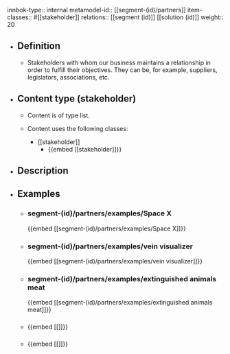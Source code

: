 innbok-type:: internal
metamodel-id:: [[segment-(id)/partners]]
item-classes:: #[[stakeholder]]
relations:: [[segment (id)]] [[solution (id)]]
weight:: 20

- ## Definition
  - Stakeholders with whom our business maintains a relationship in order to fulfill their objectives. They can be, for example, suppliers, legislators, associations, etc.
- ## Content type (stakeholder)
  - Content is of type list.
  
  - Content uses the following classes:
    - [[stakeholder]]
      - {{embed [[stakeholder]]}}
  
- ## Description
- ## Examples
  - ### segment-(id)/partners/examples/Space X
    {{embed [[segment-(id)/partners/examples/Space X]]}}
  - ### segment-(id)/partners/examples/vein visualizer
    {{embed [[segment-(id)/partners/examples/vein visualizer]]}}
  - ### segment-(id)/partners/examples/extinguished animals meat
    {{embed [[segment-(id)/partners/examples/extinguished animals meat]]}}
  - ### 
    {{embed [[]]}}
  - ### 
    {{embed [[]]}}
  

